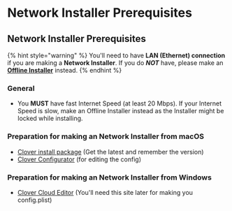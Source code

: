 # Network Installer Prerequisites

## Network Installer Prerequisites

{% hint style="warning" %}
You'll need to have **LAN \(Ethernet\) connection** if you are making a **Network Installer**. If you do _**NOT**_ have, please make an [**Offline Installer**](offline-installer-prerequisites.md) instead.
{% endhint %}

### General

* You **MUST** have fast Internet Speed \(at least 20 Mbps\). If your Internet Speed is slow, make an Offline Installer instead as the Installer might be locked while installing.

### Preparation for making an Network Installer from macOS

* [Clover install package](https://cloverdb.com) \(Get the latest and remember the version\)
* [Clover Configurator](https://mackie100projects.altervista.org/download-clover-configurator/) \(for editing the config\)

### Preparation for making an Network Installer from Windows

* [Clover Cloud Editor](http://cloudclovereditor.altervista.org/cce/index.php) \(You'll need this site later for making you config.plist\)

